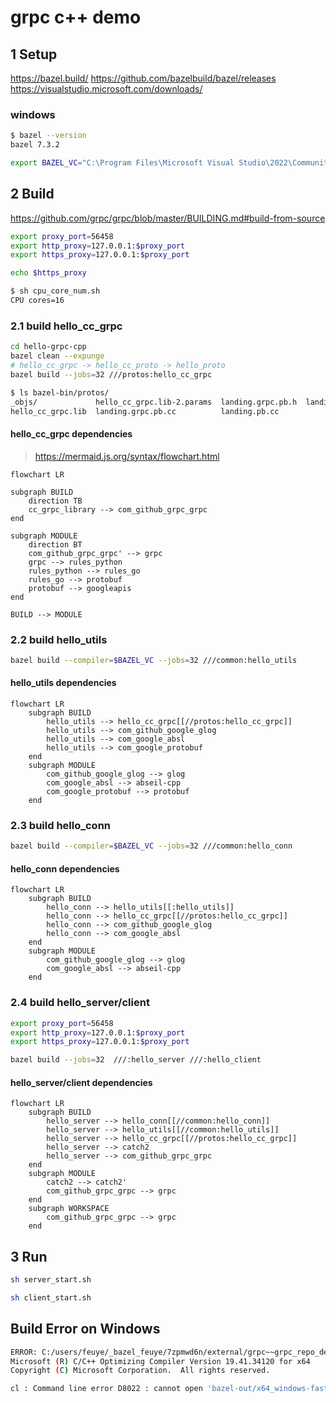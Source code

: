 # grpc c++ demo

## 1 Setup

<https://bazel.build/>
<https://github.com/bazelbuild/bazel/releases>
<https://visualstudio.microsoft.com/downloads/>

### windows

<!-- bazel-7.3.2-windows-x86_64.zip -->

```sh
$ bazel --version
bazel 7.3.2
```

```sh
export BAZEL_VC="C:\Program Files\Microsoft Visual Studio\2022\Community\VC"
```

## 2 Build

<https://github.com/grpc/grpc/blob/master/BUILDING.md#build-from-source>

```sh
export proxy_port=56458
export http_proxy=127.0.0.1:$proxy_port
export https_proxy=127.0.0.1:$proxy_port
```

```sh
echo $https_proxy
```

```sh
$ sh cpu_core_num.sh 
CPU cores=16
```

### 2.1 build hello_cc_grpc

```sh
cd hello-grpc-cpp
bazel clean --expunge 
# hello_cc_grpc -> hello_cc_proto -> hello_proto
bazel build --jobs=32 ///protos:hello_cc_grpc
```

```sh
$ ls bazel-bin/protos/
_objs/             hello_cc_grpc.lib-2.params  landing.grpc.pb.h  landing.pb.h
hello_cc_grpc.lib  landing.grpc.pb.cc          landing.pb.cc
```

#### hello_cc_grpc dependencies

> <https://mermaid.js.org/syntax/flowchart.html>

```mermaid
flowchart LR

subgraph BUILD
    direction TB
    cc_grpc_library --> com_github_grpc_grpc
end

subgraph MODULE
    direction BT
    com_github_grpc_grpc' --> grpc
    grpc --> rules_python
    rules_python --> rules_go
    rules_go --> protobuf
    protobuf --> googleapis
end

BUILD --> MODULE
```

### 2.2 build hello_utils

```sh
bazel build --compiler=$BAZEL_VC --jobs=32 ///common:hello_utils
```

#### hello_utils dependencies

```mermaid
flowchart LR
    subgraph BUILD
        hello_utils --> hello_cc_grpc[[//protos:hello_cc_grpc]]
        hello_utils --> com_github_google_glog
        hello_utils --> com_google_absl
        hello_utils --> com_google_protobuf
    end
    subgraph MODULE
        com_github_google_glog --> glog
        com_google_absl --> abseil-cpp
        com_google_protobuf --> protobuf
    end
```

### 2.3 build hello_conn

```sh
bazel build --compiler=$BAZEL_VC --jobs=32 ///common:hello_conn
```

#### hello_conn dependencies

```mermaid
flowchart LR
    subgraph BUILD
        hello_conn --> hello_utils[[:hello_utils]]
        hello_conn --> hello_cc_grpc[[//protos:hello_cc_grpc]]
        hello_conn --> com_github_google_glog
        hello_conn --> com_google_absl
    end
    subgraph MODULE
        com_github_google_glog --> glog
        com_google_absl --> abseil-cpp
    end
```

### 2.4 build hello_server/client

```sh
export proxy_port=56458
export http_proxy=127.0.0.1:$proxy_port
export https_proxy=127.0.0.1:$proxy_port
```

```sh
bazel build --jobs=32  ///:hello_server ///:hello_client
```

#### hello_server/client dependencies

```mermaid
flowchart LR
    subgraph BUILD
        hello_server --> hello_conn[[//common:hello_conn]]
        hello_server --> hello_utils[[//common:hello_utils]]
        hello_server --> hello_cc_grpc[[//protos:hello_cc_grpc]]
        hello_server --> catch2
        hello_server --> com_github_grpc_grpc
    end
    subgraph MODULE
        catch2 --> catch2'
        com_github_grpc_grpc --> grpc
    end
    subgraph WORKSPACE
        com_github_grpc_grpc --> grpc
    end
```

## 3 Run

```bash
sh server_start.sh
```

```bash
sh client_start.sh
```

## Build Error on Windows

```sh
ERROR: C:/users/feuye/_bazel_feuye/7zpmwd6n/external/grpc~~grpc_repo_deps_ext~envoy_api/envoy/extensions/load_balancing_policies/client_side_weighted_round_robin/v3/BUILD:7:18: Compiling external/grpc~~grpc_repo_deps_ext~envoy_api/envoy/extensions/load_balancing_policies/client_side_weighted_round_robin/v3/client_side_weighted_round_robin.upb_minitable.c failed: (Exit 2): cl.exe failed: error executing CppCompile command (from target @@grpc~~grpc_repo_deps_ext~envoy_api//envoy/extensions/load_balancing_policies/client_side_weighted_round_robin/v3:pkg) C:\Program Files\Microsoft Visual Studio\2022\Community\VC\Tools\MSVC\14.41.34120\bin\HostX64\x64\cl.exe ... (remaining 1 argument skipped)
Microsoft (R) C/C++ Optimizing Compiler Version 19.41.34120 for x64
Copyright (C) Microsoft Corporation.  All rights reserved.

cl : Command line error D8022 : cannot open 'bazel-out/x64_windows-fastbuild/bin/external/grpc~~grpc_repo_deps_ext~envoy_api/envoy/extensions/load_balancing_policies/client_side_weighted_round_robin/v3/_objs/pkg.upb_minitable/client_side_weighted_round_robin.upb_minitable.obj.params'

```
